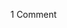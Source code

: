 <span class="commentheader">1 Comment</span>

<!-- <div class="commentdivider">
<span class="commentauthorbox">Posted by <a href="http://www.pascal.com/cgi-bin/mt/mt-comments.cgi?__mode=red&id=654">J-roam</a></span>
<span class="commentdatebox">Monday, April  5, 2004</span>
<span class="commenttimebox"> 6:35 PM</span>
</div>
<div class="commentbody">really? seriously? a near-perfect E minor sixth?

is the piano story true? </div> -->
